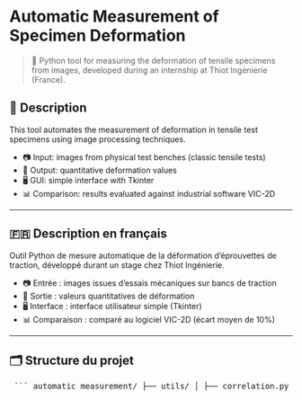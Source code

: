 # Automatic Measurement of Specimen Deformation

> 🔬 Python tool for measuring the deformation of tensile specimens from images, developed during an internship at Thiot Ingénierie (France).

## 🧠 Description

This tool automates the measurement of deformation in tensile test specimens using image processing techniques.

- 📷 Input: images from physical test benches (classic tensile tests)
- 🧪 Output: quantitative deformation values
- 🖥️ GUI: simple interface with Tkinter
- 📊 Comparison: results evaluated against industrial software VIC-2D

---

## 🇫🇷 Description en français

Outil Python de mesure automatique de la déformation d’éprouvettes de traction, développé durant un stage chez Thiot Ingénierie.

- 📷 Entrée : images issues d’essais mécaniques sur bancs de traction
- 🧪 Sortie : valeurs quantitatives de déformation
- 🖥️ Interface : interface utilisateur simple (Tkinter)
- 📊 Comparaison : comparé au logiciel VIC-2D (écart moyen de 10%)

---

## 🗂️ Structure du projet
<pre lang="markdown"> ``` automatic_measurement/ ├── utils/ │ ├── correlation.py │ ├── segmentation.py │ ├── maths_utils.py │ ├── miscelanous_image.py │ ├── setup_images.py │ ├── utils_cv2.py │ ├── lpe.py │ └── ... autres scripts ├── gui/ │ └── app.py # Interface graphique (Tkinter) ├── run_app.py # Script principal pour lancer l'application ├── requirements.txt └── README.md ``` </pre>
